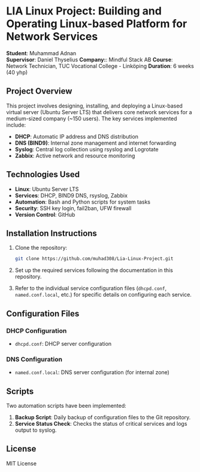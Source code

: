 # LIA Linux Project: Building and Operating Linux-based Platform for Network Services
 
**Student**: Muhammad Adnan  
**Supervisor**: Daniel Thyselius
**Company:**: Mindful Stack AB
**Course**: Network Technician, TUC Vocational College - Linköping
**Duration**: 6 weeks (40 yhp)

## Project Overview

This project involves designing, installing, and deploying a Linux-based virtual server (Ubuntu Server LTS) that delivers core network services for a medium-sized company (~150 users). The key services implemented include:

- **DHCP**: Automatic IP address and DNS distribution
- **DNS (BIND9)**: Internal zone management and internet forwarding
- **Syslog**: Central log collection using rsyslog and Logrotate
- **Zabbix**: Active network and resource monitoring

## Technologies Used

- **Linux**: Ubuntu Server LTS
- **Services**: DHCP, BIND9 DNS, rsyslog, Zabbix
- **Automation**: Bash and Python scripts for system tasks
- **Security**: SSH key login, fail2ban, UFW firewall
- **Version Control**: GitHub

## Installation Instructions

1. Clone the repository:
    ```bash
    git clone https://github.com/muhad308/Lia-Linux-Project.git
    ```

2. Set up the required services following the documentation in this repository.

3. Refer to the individual service configuration files (`dhcpd.conf`, `named.conf.local`, etc.) for specific details on configuring each service.

## Configuration Files

### DHCP Configuration
- `dhcpd.conf`: DHCP server configuration

### DNS Configuration
- `named.conf.local`: DNS server configuration (for internal zone)

## Scripts
Two automation scripts have been implemented:
1. **Backup Script**: Daily backup of configuration files to the Git repository.
2. **Service Status Check**: Checks the status of critical services and logs output to syslog.

## License
MIT License
